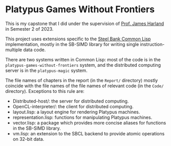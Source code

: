 # Platypus Games Without Frontiers

This is my capstone that I did under the supervision of
[Prof. James Harland](http://titan.csit.rmit.edu.au/~e24991/) in Semester 2 of 2023.

This project uses extensions specific to the
[Steel Bank Common Lisp](http://sbcl.org/) implementation, mostly in the
SB-SIMD library for writing single instruction-multiple data code. 

There are two systems written in Common Lisp: most of the code is in
the `platypus-games-without-frontiers` system, and the distributed
computing server is in the `platypus-magic` system.

The file names of chapters in the report (in the `Report/` directory) mostly
coincide with the file names of the file names of relevant code (in the
`Code/` directory). Exceptions to this rule are:

- Distributed-host/: the server for distributed computing.
- OpenCL-interpreter/: the client for distributed computing.
- layout.lisp: a layout engine for rendering Platypus machines.
- representation.lisp: functions for manipulating Platypus machines.
- vector.lisp: a package which provides more concise aliases for
  functions in the SB-SIMD library.
- vm.lisp: an extension to the SBCL backend to provide atomic operations
  on 32-bit data.
